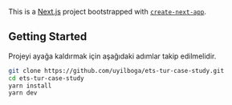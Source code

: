 This is a [Next.js](https://nextjs.org/) project bootstrapped with [`create-next-app`](https://github.com/vercel/next.js/tree/canary/packages/create-next-app).

## Getting Started

Projeyi ayağa kaldırmak için aşağıdaki adımlar takip edilmelidir.

```bash
git clone https://github.com/uyilboga/ets-tur-case-study.git
cd ets-tur-case-study
yarn install
yarn dev
```

